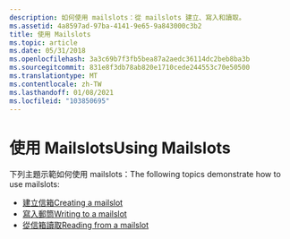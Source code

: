 ```yaml
---
description: 如何使用 mailslots：從 mailslots 建立、寫入和讀取。
ms.assetid: 4a8597ad-97ba-4141-9e65-9a843000c3b2
title: 使用 Mailslots
ms.topic: article
ms.date: 05/31/2018
ms.openlocfilehash: 3a3c69b7f3fb5bea87a2aedc36114dc2beb8ba3b
ms.sourcegitcommit: 831e8f3db78ab820e1710cede244553c70e50500
ms.translationtype: MT
ms.contentlocale: zh-TW
ms.lasthandoff: 01/08/2021
ms.locfileid: "103850695"
---
```

# <a name="using-mailslots"></a><span data-ttu-id="28ba8-103">使用 Mailslots</span><span class="sxs-lookup"><span data-stu-id="28ba8-103">Using Mailslots</span></span>

<span data-ttu-id="28ba8-104">下列主題示範如何使用 mailslots：</span><span class="sxs-lookup"><span data-stu-id="28ba8-104">The following topics demonstrate how to use mailslots:</span></span>

-   [<span data-ttu-id="28ba8-105">建立信箱</span><span class="sxs-lookup"><span data-stu-id="28ba8-105">Creating a mailslot</span></span>](creating-a-mailslot.md)
-   [<span data-ttu-id="28ba8-106">寫入郵筒</span><span class="sxs-lookup"><span data-stu-id="28ba8-106">Writing to a mailslot</span></span>](writing-to-a-mailslot.md)
-   [<span data-ttu-id="28ba8-107">從信箱讀取</span><span class="sxs-lookup"><span data-stu-id="28ba8-107">Reading from a mailslot</span></span>](reading-from-a-mailslot.md)

 

 



